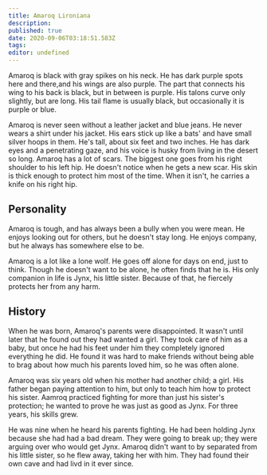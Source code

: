 ```yaml
---
title: Amaroq Lironiana
description: 
published: true
date: 2020-09-06T03:18:51.583Z
tags: 
editor: undefined
---
```


Amaroq is black with gray spikes on his neck. He has dark purple spots here and there,and his wings are also purple. The part that connects his wing to his back is black, but in between is purple. His talons curve only slightly, but are long. His tail flame is usually black, but occasionally it is purple or blue.

Amaroq is never seen without a leather jacket and blue jeans. He never wears a shirt under his jacket. His ears stick up like a bats' and have small silver hoops in them. He's tall, about six feet and two inches. He has dark eyes and a penetrating gaze, and his voice is husky from living in the desert so long. Amaroq has a lot of scars. The biggest one goes from his right shoulder to his left hip. He doesn't notice when he gets a new scar. His skin is thick enough to protect him most of the time. When it isn't, he carries a knife on his right hip.

Personality
-----------

Amaroq is tough, and has always been a bully when you were mean. He enjoys looking out for others, but he doesn't stay long. He enjoys company, but he always has somewhere else to be.

Amaroq is a lot like a lone wolf. He goes off alone for days on end, just to think. Though he doesn't want to be alone, he often finds that he is. His only companion in life is Jynx, his little sister. Because of that, he fiercely protects her from any harm.

History
-------

When he was born, Amaroq's parents were disappointed. It wasn't until later that he found out they had wanted a girl. They took care of him as a baby, but once he had his feet under him they completely ignored everything he did. He found it was hard to make friends without being able to brag about how much his parents loved him, so he was often alone.

Amaroq was six years old when his mother had another child; a girl. His father began paying attention to him, but only to teach him how to protect his sister. Aamroq practiced fighting for more than just his sister's protection; he wanted to prove he was just as good as Jynx. For three years, his skills grew.

He was nine when he heard his parents fighting. He had been holding Jynx because she had had a bad dream. They were going to break up; they were arguing over who would get Jynx. Amaroq didn't want to by separated from his little sister, so he flew away, taking her with him. They had found their own cave and had livd in it ever since.